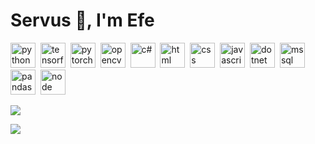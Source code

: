 # Servus 👋, I'm Efe

<p align="left">
<img src="https://cdn.jsdelivr.net/gh/devicons/devicon/icons/python/python-original.svg" alt="python" width="40" height="40"/>&nbsp;
<img src="https://cdn.jsdelivr.net/gh/devicons/devicon/icons/tensorflow/tensorflow-original.svg" alt="tensorflow" width="40" height="40"/>&nbsp;
<img src="https://cdn.jsdelivr.net/gh/devicons/devicon/icons/pytorch/pytorch-original.svg" alt="pytorch" width="40" height="40"/>&nbsp;
<img src="https://cdn.jsdelivr.net/gh/devicons/devicon/icons/opencv/opencv-original.svg" alt="opencv" width="40" height="40"/>&nbsp;
<img src="https://icon.icepanel.io/Technology/svg/C%23-%28CSharp%29.svg" alt="c#" width="40" height="40"/>&nbsp;
<img src="https://cdn.jsdelivr.net/gh/devicons/devicon/icons/html5/html5-original.svg" alt="html" width="40" height="40"/>&nbsp;
<img src="https://cdn.jsdelivr.net/gh/devicons/devicon/icons/css3/css3-original.svg" alt="css" width="40" height="40"/>&nbsp;
<img src="https://cdn.jsdelivr.net/gh/devicons/devicon/icons/javascript/javascript-original.svg" alt="javascript" width="40" height="40"/>&nbsp;
<img src="https://cdn.jsdelivr.net/gh/devicons/devicon/icons/dot-net/dot-net-original.svg" alt="dotnet" width="40" height="40"/>&nbsp;
<img src="https://icon.icepanel.io/Technology/png-shadow-512/Microsoft-SQL-Server.png" alt="mssql" width="40" height="40"/>&nbsp;
<img src="https://cdn.jsdelivr.net/gh/devicons/devicon/icons/pandas/pandas-original.svg" alt="pandas" width="40" height="40"/>&nbsp;
<img src="https://cdn.jsdelivr.net/gh/devicons/devicon/icons/nodejs/nodejs-original.svg" alt="node" width="40" height="40"/>&nbsp;
</p>

![](https://github-readme-stats.vercel.app/api/top-langs/?username=MisakiYamashiro&theme=dark&hide_border=false&include_all_commits=false&count_private=false&layout=compact)


[![](https://visitcount.itsvg.in/api?id=MisakiYamashiro&icon=0&color=0)](https://visitcount.itsvg.in)



